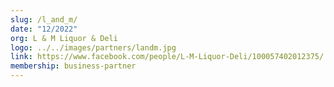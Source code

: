 ```yaml
---
slug: /l_and_m/
date: "12/2022"
org: L & M Liquor & Deli
logo: ../../images/partners/landm.jpg
link: https://www.facebook.com/people/L-M-Liquor-Deli/100057402012375/
membership: business-partner
---
```

